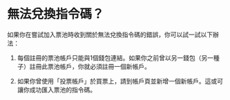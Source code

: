 # 無法兌換指令碼？

如果你在嘗試加入票池時收到關於無法兌換指令碼的錯誤，你可以試一試以下辦法：

  1. 每個註冊的票池帳戶只能與1個錢包連結。如果你之前曾以另一錢包（另一種子）註冊此票池帳戶，你就必須註冊一個新帳戶。

  2. 如果你曾使用「投票帳戶」於買票上，請到帳戶頁並新增一個新帳戶。這或可讓你成功匯入票池的指令碼。
